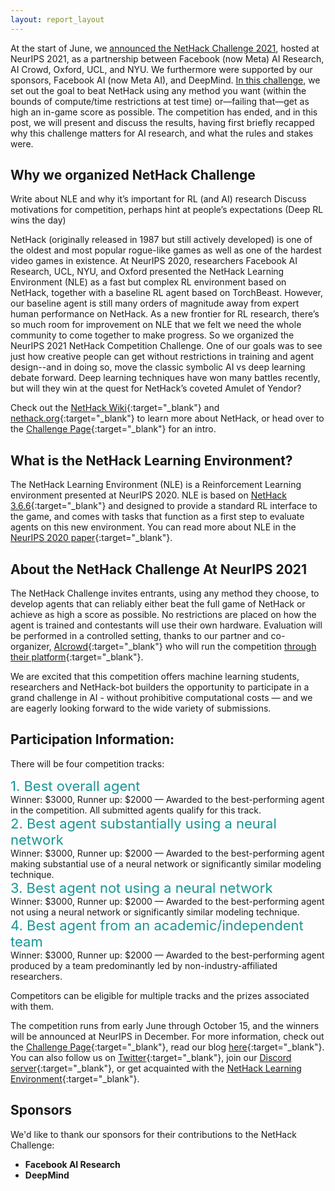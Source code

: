```yaml
---
layout: report_layout
---
```


At the start of June, we [announced the NetHack Challenge 2021](https://ai.facebook.com/blog/launching-the-nethack-challenge-at-neurips-2021/), hosted at NeurIPS 2021, as a partnership between Facebook (now Meta) AI Research, AI Crowd, Oxford, UCL, and NYU. We furthermore were supported by our sponsors, Facebook AI (now Meta AI), and DeepMind. [In this challenge](https://www.aicrowd.com/challenges/neurips-2021-the-nethack-challenge), we set out the goal to beat NetHack using any method you want (within the bounds of compute/time restrictions at test time) or—failing that—get as high an in-game score as possible. The competition has ended, and in this post, we will present and discuss the results, having first briefly recapped why this challenge matters for AI research, and what the rules and stakes were.


## Why we organized NetHack Challenge
Write about NLE and why it’s important for RL (and AI) research
Discuss motivations for competition, perhaps hint at people’s expectations (Deep RL wins the day)

NetHack (originally released in 1987 but still actively developed) is one of the oldest and most popular rogue-like games as well as one of the hardest video games in existence. At NeurIPS 2020, researchers Facebook AI Research, UCL, NYU, and Oxford presented the NetHack Learning Environment (NLE) as a fast but complex RL environment based on NetHack, together with a baseline RL agent based on TorchBeast. However, our baseline agent is still many orders of magnitude away from expert human performance on NetHack. As a new frontier for RL research, there’s so much room for improvement on NLE that we felt we need the whole community to come together to make progress. So we organized the NeurIPS 2021 NetHack Competition Challenge. One of our goals was to see just how creative people can get without restrictions in training and agent design--and in doing so, move the classic symbolic AI vs deep learning debate forward. Deep learning techniques have won many battles recently, but will they win at the quest for NetHack’s coveted Amulet of Yendor?


Check out the [NetHack Wiki](https://nethackwiki.com/wiki/Main_Page){:target="_blank"} and [nethack.org](http://nethack.org/){:target="_blank"} to learn more about NetHack, or head over to the [Challenge Page](https://www.aicrowd.com/challenges/neurips-2021-nethack-challenge){:target="_blank"} for an intro.


## What is the NetHack Learning Environment?

The NetHack Learning Environment (NLE) is a Reinforcement Learning environment presented at NeurIPS 2020. NLE is based on [NetHack 3.6.6](https://github.com/NetHack/NetHack/tree/NetHack-3.6.6_PostRelease){:target="_blank"} and designed to provide a standard RL interface to the game, and comes with tasks that function as a first step to evaluate agents on this new environment. You can read more about NLE in the [NeurIPS 2020 paper](https://arxiv.org/abs/2006.13760){:target="_blank"}.


## About the NetHack Challenge At NeurIPS 2021

The NetHack Challenge invites entrants, using any method they choose, to develop agents that can reliably either beat the full game of NetHack or achieve as high a score as possible. No restrictions are placed on how the agent is trained and contestants will use their own hardware. Evaluation will be performed in a controlled setting, thanks to our partner and co-organizer, [AIcrowd](https://www.aicrowd.com/){:target="_blank"} who will run the competition [through their platform](https://www.aicrowd.com/challenges/neurips-2021-the-nethack-challenge){:target="_blank"}.

We are excited that this competition offers machine learning students, researchers and NetHack-bot builders the opportunity to participate in a grand challenge in AI - without prohibitive computational costs — and we are eagerly looking forward to the wide variety of submissions.


## Participation Information:
There will be four competition tracks:
<div style="color: #199696; font-size: 22px; font-weight: 400;">1. Best overall agent</div>
Winner: $3000, Runner up: $2000 — Awarded to the best-performing agent in the competition. All submitted agents qualify for this track.

<div style="color: #199696; font-size: 22px; font-weight: 400;">2. Best agent substantially using a neural network</div>
Winner: $3000, Runner up: $2000 — Awarded to the best-performing agent making substantial use of a neural network or significantly similar modeling technique.

<div style="color: #199696; font-size: 22px; font-weight: 400;">3. Best agent not using a neural network</div>
Winner: $3000, Runner up: $2000 — Awarded to the best-performing agent not using a neural network or significantly similar modeling technique.

<div style="color: #199696; font-size: 22px; font-weight: 400;">4. Best agent from an academic/independent team</div>
Winner: $3000, Runner up: $2000 — Awarded to the best-performing agent produced by a team predominantly led by non-industry-affiliated researchers.

Competitors can be eligible for multiple tracks and the prizes associated with them.


The competition runs from early June through October 15, and the winners will be announced at NeurIPS in December. For more information, check out the [Challenge Page](https://www.aicrowd.com/challenges/neurips-2021-nethack-challenge){:target="_blank"}, read our blog [here](https://ai.facebook.com/blog/launching-the-nethack-challenge-at-neurips-2021){:target="_blank"}. You can also follow us on [Twitter](https://twitter.com/NetHack_LE){:target="_blank"}, join our [Discord server](https://discord.gg/zkFWQmSWBA){:target="_blank"}, or get acquainted with the [NetHack Learning Environment](https://github.com/facebookresearch/nle){:target="_blank"}.


## Sponsors

We'd like to thank our sponsors for their contributions to the NetHack Challenge:

* <b>Facebook AI Research</b>
* <b>DeepMind</b>
